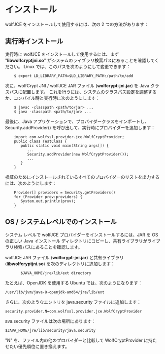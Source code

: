 #  インストール

wolfJCE をインストールして使用するには、次の 2 つの方法があります：


##  実行時インストール

実行時に wolfJCE をインストールして使用するには、まず  "**libwolfcryptjni.so**" がシステムのライブラリ検索パスにあることを確認してください。 Linux では、このパスを次のようにして変更できます：


```
    $ export LD_LIBRARY_PATH=$LD_LIBRARY_PATH:/path/to/add
```
次に、wolfCrypt JNI / wolfJCE JAR ファイル (**wolfcrypt-jni.jar**) を Java クラスパスに配置します。 これを行うには、システムのクラスパス設定を調整するか、コンパイル時と実行時に次のようにします：


```
    $ javac -classpath <path/to/jar> ...
    $ java -classpath <path/to/jar> ...
```
最後に、Java アプリケーションで、プロバイダークラスをインポートし、Security.addProvider() を呼び出して、実行時にプロバイダーを追加します：

```
    import com.wolfssl.provider.jce.WolfCryptProvider;
    public class TestClass {
       public static void main(String args[]) {
          ...
          Security.addProvider(new WolfCryptProvider());
          ...
       }
    }
```
検証のためにインストールされているすべてのプロバイダーのリストを出力するには、次のようにします：

```
    Provider[] providers = Security.getProviders()
    for (Provider prov:providers) {
       System.out.println(prov);
    }
```

##  OS / システムレベルでのインストール

システム レベルで wolfJCE プロバイダーをインストールするには、JAR を OS の正しい Java インストール ディレクトリにコピーし、共有ライブラリがライブラリ検索パスにあることを確認します。

wolfJCE JAR ファイル (**wolfcrypt-jni.jar**) と共有ライブラリ (**libwolfcryptjni.so**) を次のディレクトリに追加します：


```
       $JAVA_HOME/jre/lib/ext directory
```

たとえば、OpenJDK を使用する Ubuntu では、次のようになります：

```
/usr/lib/jvm/java-8-openjdk-amd64/jre/lib/ext
```
さらに、次のようなエントリを java.security ファイルに追加します：

```
security.provider.N=com.wolfssl.provider.jce.WolfCryptProvider
```
ava.security ファイルは次の場所にあります：

```
$JAVA_HOME/jre/lib/security/java.security
```
"N" を、ファイル内の他のプロバイダーと比較して WolfCryptProvider に持たせたい優先順位に置き換えます。

